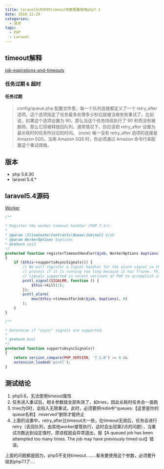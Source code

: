 ```yaml
---
title: laravel队列中的timeout参数需要使用php7.1
date: 2018-12-29
categories:
  - 技术
tags: 
  - PHP
  - Laravel
---
```



## timeout解释

[job-expirations-and-timeouts](https://laravel-china.org/docs/laravel/5.4/queues/1256#job-expirations-and-timeouts)

<!-- more -->

### 任务过期 & 超时

#### 任务过期

>config/queue.php 配置文件里，每一个队列连接都定义了一个 retry_after 选项。这个选项指定了任务最多处理多少秒后就被当做失败重试了。比如说，如果这个选项设置为 90，那么当这个任务持续执行了 90 秒而没有被删除，那么它将被释放回队列。通常情况下，你应该把 retry_after 设置为最长耗时的任务所对应的时间。
>{note} 唯一没有 retry_after 选项的连接是 Amazon SQS。当用 Amazon SQS 时，你必须通过 Amazon 命令行来配置这个重试阈值。


## 版本

- php 5.6.30
- laravel 5.4.*

## laravel5.4源码

[Worker](https://github.com/laravel/framework/blob/5.4/src/Illuminate/Queue/Worker.php)

```php
/**

* Register the worker timeout handler (PHP 7.1+).
*
* @param \Illuminate\Contracts\Queue\Job|null $job
* @param WorkerOptions $options
* @return void
*/
protected function registerTimeoutHandler($job, WorkerOptions $options)
{
	if ($this->supportsAsyncSignals()) {
		// We will register a signal handler for the alarm signal so that we can kill this
		// process if it is running too long because it has frozen. This uses the async
		// signals supported in recent versions of PHP to accomplish it conveniently.
		pcntl_signal(SIGALRM, function () {
			$this->kill(1);
		});
		pcntl_alarm(
			max($this->timeoutForJob($job, $options), 0)
		);
	}
}

/**

* Determine if "async" signals are supported.
*
* @return bool
*/
protected function supportsAsyncSignals()
{
	return version_compare(PHP_VERSION, '7.1.0') >= 0 &&
	extension_loaded('pcntl');
}
```


## 测试结论

1. php5.6，无法使用timeout属性
2. 任务进入重试后，相关参数就全部失效了，如tries，因此长耗时任务会一直跑
3. tries为0时，会陷入无限重试。此时，必须要把redis中“queues:【这里是你的queue名称】:reserved”删除才能终止
3. 上面的设置中，retry_after比timeout大一些，在timeout无效后，任务会进行retry（丢回队列，由其他worker接管执行，这时会出现第2点的问题），当重试次数达到设定值时，原进程就会异常退出，报【A queued job has been attempted too many times. The job may have previously timed out】错误。


上面的问题都是因为，php5不支持timeout........看来要使用这个参数，必须要升级到php7.1了....